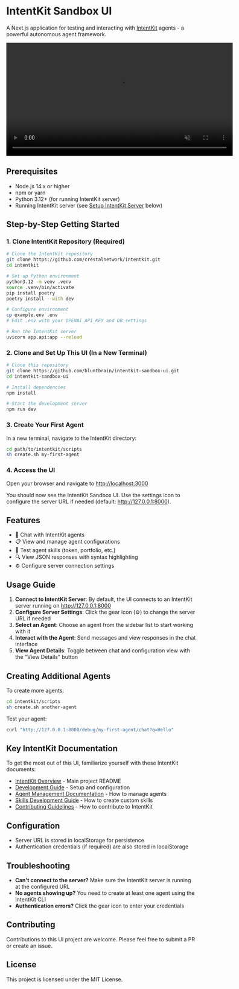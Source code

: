 # IntentKit Sandbox UI

A Next.js application for testing and interacting with [IntentKit](https://github.com/crestalnetwork/intentkit) agents - a powerful autonomous agent framework.

<div align="center">
  <video src="https://github.com/user-attachments/assets/416f67fd-a7b6-4b1e-bac2-5c31c96efc97" width="600" autoplay loop muted playsinline></video>
</div>

## Prerequisites

- Node.js 14.x or higher
- npm or yarn
- Python 3.12+ (for running IntentKit server)
- Running IntentKit server (see [Setup IntentKit Server](#setup-intentkit-server) below)

## Step-by-Step Getting Started

### 1. Clone IntentKit Repository (Required)

```bash
# Clone the IntentKit repository
git clone https://github.com/crestalnetwork/intentkit.git
cd intentkit

# Set up Python environment
python3.12 -m venv .venv
source .venv/bin/activate
pip install poetry
poetry install --with dev

# Configure environment
cp example.env .env
# Edit .env with your OPENAI_API_KEY and DB settings

# Run the IntentKit server
uvicorn app.api:app --reload
```

### 2. Clone and Set Up This UI (In a New Terminal)

```bash
# Clone this repository
git clone https://github.com/bluntbrain/intentkit-sandbox-ui.git
cd intentkit-sandbox-ui

# Install dependencies
npm install

# Start the development server
npm run dev
```

### 3. Create Your First Agent

In a new terminal, navigate to the IntentKit directory:

```bash
cd path/to/intentkit/scripts
sh create.sh my-first-agent
```

### 4. Access the UI

Open your browser and navigate to [http://localhost:3000](http://localhost:3000)

You should now see the IntentKit Sandbox UI. Use the settings icon to configure the server URL if needed (default: http://127.0.0.1:8000).

## Features

- 🤖 Chat with IntentKit agents
- 📋 View and manage agent configurations
- 💼 Test agent skills (token, portfolio, etc.)
- 🔍 View JSON responses with syntax highlighting
- ⚙️ Configure server connection settings

## Usage Guide

1. **Connect to IntentKit Server**: By default, the UI connects to an IntentKit server running on http://127.0.0.1:8000
2. **Configure Server Settings**: Click the gear icon (⚙️) to change the server URL if needed
3. **Select an Agent**: Choose an agent from the sidebar list to start working with it
4. **Interact with the Agent**: Send messages and view responses in the chat interface
5. **View Agent Details**: Toggle between chat and configuration view with the "View Details" button

## Creating Additional Agents

To create more agents:
```bash
cd intentkit/scripts
sh create.sh another-agent
```

Test your agent:
```bash
curl "http://127.0.0.1:8000/debug/my-first-agent/chat?q=Hello"
```

## Key IntentKit Documentation

To get the most out of this UI, familiarize yourself with these IntentKit documents:

- [IntentKit Overview](https://github.com/crestalnetwork/intentkit/blob/main/README.md) - Main project README
- [Development Guide](https://github.com/crestalnetwork/intentkit/blob/main/DEVELOPMENT.md) - Setup and configuration
- [Agent Management Documentation](https://github.com/crestalnetwork/intentkit/blob/main/docs/agent.md) - How to manage agents
- [Skills Development Guide](https://github.com/crestalnetwork/intentkit/blob/main/docs/contributing/skills.md) - How to create custom skills
- [Contributing Guidelines](https://github.com/crestalnetwork/intentkit/blob/main/CONTRIBUTING.md) - How to contribute to IntentKit

## Configuration

- Server URL is stored in localStorage for persistence
- Authentication credentials (if required) are also stored in localStorage

## Troubleshooting

- **Can't connect to the server?** Make sure the IntentKit server is running at the configured URL
- **No agents showing up?** You need to create at least one agent using the IntentKit CLI
- **Authentication errors?** Click the gear icon to enter your credentials

## Contributing

Contributions to this UI project are welcome. Please feel free to submit a PR or create an issue.

## License

This project is licensed under the MIT License.

